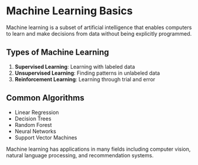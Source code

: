 # Machine Learning Basics

Machine learning is a subset of artificial intelligence that enables computers to learn and make decisions from data without being explicitly programmed. 

## Types of Machine Learning

1. **Supervised Learning**: Learning with labeled data
2. **Unsupervised Learning**: Finding patterns in unlabeled data  
3. **Reinforcement Learning**: Learning through trial and error

## Common Algorithms

- Linear Regression
- Decision Trees
- Random Forest
- Neural Networks
- Support Vector Machines

Machine learning has applications in many fields including computer vision, natural language processing, and recommendation systems.